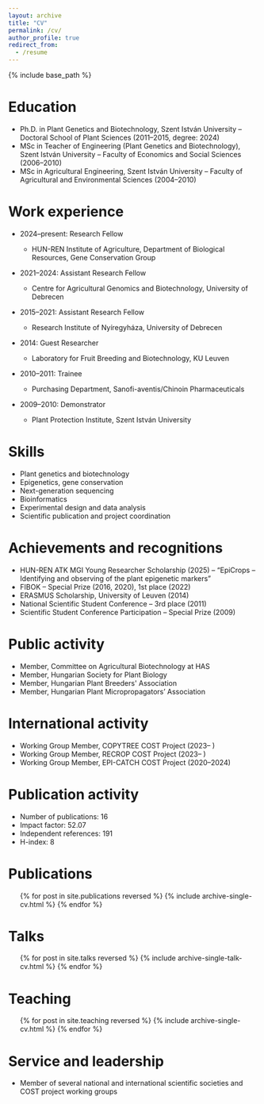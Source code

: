 ```yaml
---
layout: archive
title: "CV"
permalink: /cv/
author_profile: true
redirect_from:
  - /resume
---
```


{% include base_path %}

Education
======
* Ph.D. in Plant Genetics and Biotechnology, Szent István University – Doctoral School of Plant Sciences (2011–2015, degree: 2024)
* MSc in Teacher of Engineering (Plant Genetics and Biotechnology), Szent István University – Faculty of Economics and Social Sciences (2006–2010)
* MSc in Agricultural Engineering, Szent István University – Faculty of Agricultural and Environmental Sciences (2004–2010)

Work experience
======
* 2024–present: Research Fellow  
  * HUN-REN Institute of Agriculture, Department of Biological Resources, Gene Conservation Group

* 2021–2024: Assistant Research Fellow  
  * Centre for Agricultural Genomics and Biotechnology, University of Debrecen

* 2015–2021: Assistant Research Fellow  
  * Research Institute of Nyíregyháza, University of Debrecen

* 2014: Guest Researcher  
  * Laboratory for Fruit Breeding and Biotechnology, KU Leuven

* 2010–2011: Trainee  
  * Purchasing Department, Sanofi-aventis/Chinoin Pharmaceuticals

* 2009–2010: Demonstrator  
  * Plant Protection Institute, Szent István University

Skills
======
* Plant genetics and biotechnology
* Epigenetics, gene conservation
* Next-generation sequencing
* Bioinformatics
* Experimental design and data analysis
* Scientific publication and project coordination

Achievements and recognitions
======
* HUN-REN ATK MGI Young Researcher Scholarship (2025) – “EpiCrops – Identifying and observing of the plant epigenetic markers”
* FIBOK – Special Prize (2016, 2020), 1st place (2022)
* ERASMUS Scholarship, University of Leuven (2014)
* National Scientific Student Conference – 3rd place (2011)
* Scientific Student Conference Participation – Special Prize (2009)

Public activity
======
* Member, Committee on Agricultural Biotechnology at HAS
* Member, Hungarian Society for Plant Biology
* Member, Hungarian Plant Breeders' Association
* Member, Hungarian Plant Micropropagators’ Association

International activity
======
* Working Group Member, COPYTREE COST Project (2023– )
* Working Group Member, RECROP COST Project (2023– )
* Working Group Member, EPI-CATCH COST Project (2020–2024)

Publication activity
======
* Number of publications: 16
* Impact factor: 52.07
* Independent references: 191
* H-index: 8

Publications
======
<ul>{% for post in site.publications reversed %}
  {% include archive-single-cv.html %}
{% endfor %}</ul>

Talks
======
<ul>{% for post in site.talks reversed %}
  {% include archive-single-talk-cv.html  %}
{% endfor %}</ul>

Teaching
======
<ul>{% for post in site.teaching reversed %}
  {% include archive-single-cv.html %}
{% endfor %}</ul>

Service and leadership
======
* Member of several national and international scientific societies and COST project working groups